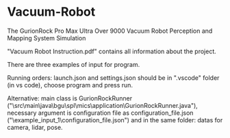 # Vacuum-Robot
The GurionRock Pro Max Ultra Over 9000 Vacuum Robot Perception and Mapping System Simulation 

"Vacuum Robot Instruction.pdf" contains all information about the project.

There are three examples of input for program.

Running orders: launch.json and settings.json should be in ".vscode" folder (in vs code), choose program and press run.

Alternative: main class is GurionRockRunner ("\src\main\java\bgu\spl\mics\application\GurionRockRunner.java"), necessary argument is configuration file as configuration_file.json ("\example_input_1\configuration_file.json") and in the same folder: datas for camera, lidar, pose.
